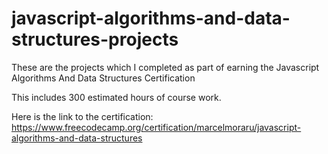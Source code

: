 # javascript-algorithms-and-data-structures-projects
These are the projects which I completed as part of earning the Javascript Algorithms And Data Structures Certification

This includes 300 estimated hours of course work.

Here is the link to the certification:
https://www.freecodecamp.org/certification/marcelmoraru/javascript-algorithms-and-data-structures
